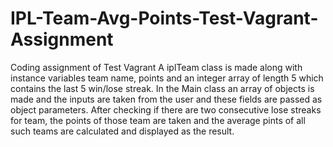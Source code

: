 # IPL-Team-Avg-Points-Test-Vagrant-Assignment
Coding assignment of Test Vagrant
A iplTeam class is made along with instance variables team name, points and an integer array of length 5 which contains the last 5 win/lose streak.
In the Main class an array of objects is made and the inputs are taken from the user and these fields are passed as object parameters.
After checking if there are two consecutive lose streaks for team, the points of those team are taken and the average pints of all such teams are calculated and displayed as the result.
